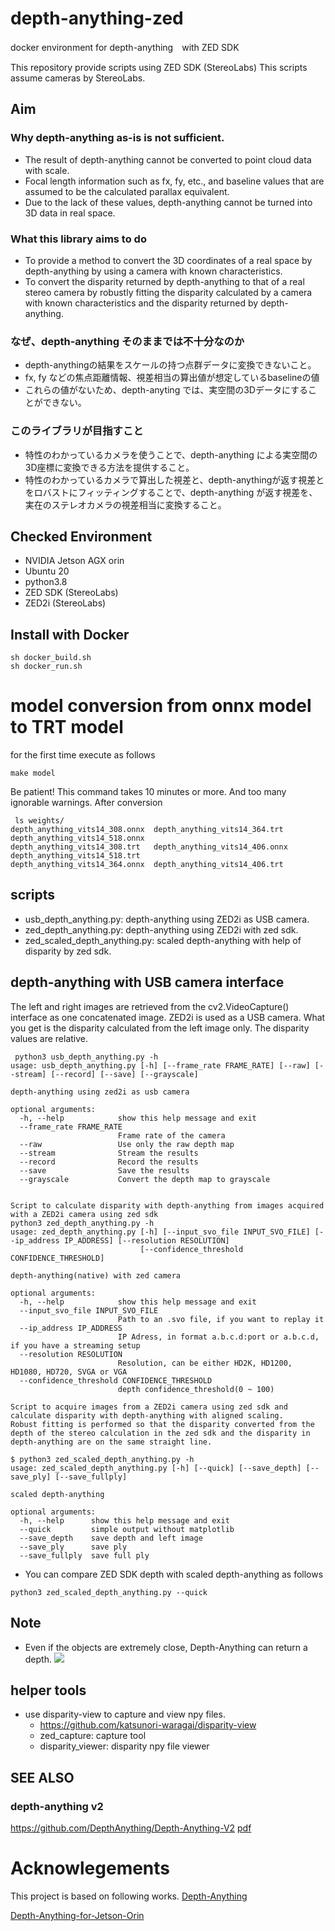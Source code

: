 # depth-anything-zed
docker environment for depth-anything　with ZED SDK

This repository provide scripts using ZED SDK (StereoLabs)
This scripts assume cameras by StereoLabs.

## Aim
### Why depth-anything as-is is not sufficient.
- The result of depth-anything cannot be converted to point cloud data with scale.
- Focal length information such as fx, fy, etc., and baseline values that are assumed to be the calculated parallax equivalent.
- Due to the lack of these values, depth-anything cannot be turned into 3D data in real space.
### What this library aims to do
- To provide a method to convert the 3D coordinates of a real space by depth-anything by using a camera with known characteristics.
- To convert the disparity returned by depth-anything to that of a real stereo camera by robustly fitting the disparity calculated by a camera with known characteristics and the disparity returned by depth-anything.

### なぜ、depth-anything そのままでは不十分なのか
- depth-anythingの結果をスケールの持つ点群データに変換できないこと。
- fx, fy などの焦点距離情報、視差相当の算出値が想定しているbaselineの値
- これらの値がないため、depth-anyting では、実空間の3Dデータにすることができない。
### このライブラリが目指すこと
- 特性のわかっているカメラを使うことで、depth-anything による実空間の3D座標に変換できる方法を提供すること。
- 特性のわかっているカメラで算出した視差と、depth-anythingが返す視差とをロバストにフィッティングすることで、depth-anything が返す視差を、実在のステレオカメラの視差相当に変換すること。


## Checked Environment
- NVIDIA Jetson AGX orin
- Ubuntu 20
- python3.8
- ZED SDK (StereoLabs)
- ZED2i (StereoLabs)

## Install with Docker
```commandline
sh docker_build.sh
sh docker_run.sh
```
# model conversion from onnx model to TRT model
for the first time execute as follows 
```commandline
make model
```

Be patient! 
This command takes 10 minutes or more.
And too many ignorable warnings.
After conversion
```commandline
 ls weights/
depth_anything_vits14_308.onnx  depth_anything_vits14_364.trt   depth_anything_vits14_518.onnx
depth_anything_vits14_308.trt   depth_anything_vits14_406.onnx  depth_anything_vits14_518.trt
depth_anything_vits14_364.onnx  depth_anything_vits14_406.trt
```

## scripts
- usb_depth_anything.py:  depth-anything using ZED2i as USB camera.
- zed_depth_anything.py:   depth-anything using ZED2i with zed sdk.
- zed_scaled_depth_anything.py: scaled depth-anything with help of disparity by zed sdk. 

## depth-anything with USB camera interface
The left and right images are retrieved from the cv2.VideoCapture() interface as one concatenated image.
ZED2i is used as a USB camera.
What you get is the disparity calculated from the left image only.
The disparity values are relative.

```commandline
 python3 usb_depth_anything.py -h
usage: usb_depth_anything.py [-h] [--frame_rate FRAME_RATE] [--raw] [--stream] [--record] [--save] [--grayscale]

depth-anything using zed2i as usb camera

optional arguments:
  -h, --help            show this help message and exit
  --frame_rate FRAME_RATE
                        Frame rate of the camera
  --raw                 Use only the raw depth map
  --stream              Stream the results
  --record              Record the results
  --save                Save the results
  --grayscale           Convert the depth map to grayscale


Script to calculate disparity with depth-anything from images acquired with a ZED2i camera using zed sdk
python3 zed_depth_anything.py -h
usage: zed_depth_anything.py [-h] [--input_svo_file INPUT_SVO_FILE] [--ip_address IP_ADDRESS] [--resolution RESOLUTION]
                             [--confidence_threshold CONFIDENCE_THRESHOLD]

depth-anything(native) with zed camera

optional arguments:
  -h, --help            show this help message and exit
  --input_svo_file INPUT_SVO_FILE
                        Path to an .svo file, if you want to replay it
  --ip_address IP_ADDRESS
                        IP Adress, in format a.b.c.d:port or a.b.c.d, if you have a streaming setup
  --resolution RESOLUTION
                        Resolution, can be either HD2K, HD1200, HD1080, HD720, SVGA or VGA
  --confidence_threshold CONFIDENCE_THRESHOLD
                        depth confidence_threshold(0 ~ 100)

Script to acquire images from a ZED2i camera using zed sdk and calculate disparity with depth-anything with aligned scaling.
Robust fitting is performed so that the disparity converted from the depth of the stereo calculation in the zed sdk and the disparity in depth-anything are on the same straight line.
 
$ python3 zed_scaled_depth_anything.py -h
usage: zed_scaled_depth_anything.py [-h] [--quick] [--save_depth] [--save_ply] [--save_fullply]

scaled depth-anything

optional arguments:
  -h, --help      show this help message and exit
  --quick         simple output without matplotlib
  --save_depth    save depth and left image
  --save_ply      save ply
  --save_fullply  save full ply

```

- You can compare ZED SDK depth with scaled depth-anything as follows
```commandline
python3 zed_scaled_depth_anything.py --quick
```

## Note
- Even if the objects are extremely close, Depth-Anything can return a depth.
![](figures/depth_anything_example.png)

## helper tools
- use disparity-view to capture and view npy files.
  - https://github.com/katsunori-waragai/disparity-view
  - zed_capture: capture tool 
  - disparity_viewer: disparity npy file viewer

## SEE ALSO
### depth-anything v2
https://github.com/DepthAnything/Depth-Anything-V2
[pdf](https://arxiv.org/abs/2406.09414)

# Acknowlegements
This project is based on following works.
[Depth-Anything](https://github.com/LiheYoung/Depth-Anything)

[Depth-Anything-for-Jetson-Orin](https://github.com/IRCVLab/Depth-Anything-for-Jetson-Orin)
